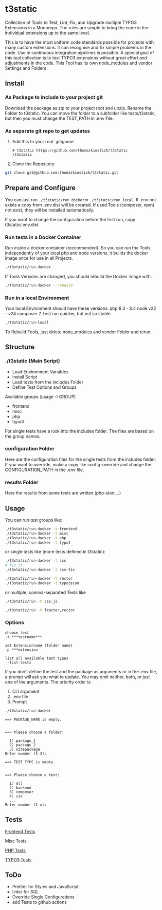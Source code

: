 # t3static

Collection of Tools to Test, Lint, Fix, and Upgrade multiple TYPO3 Extensions
in a Monorepo.
The rules are simple to bring the code in the individual extensions up to the
same level.

This is to have the most uniform code standards possible for projects with many
custom extensions. It can recognise and fix simple problems in the code. Use in
continuous integration pipelines is possible.
A special goal of this tool collection is to test TYPO3 extensions without great
effort and adjustments in the code.
This Tool has its own node_modules and vendor Settings and Folders.

## Install

### As Package to include to your project git

Download the package as zip to your project root and unzip.
Rename the Folder to t3static. You can move the folder to a subfolder like
tests/t3static, but then you must change the TEST_PATH in .env File.

### As separate git repo to get updates

1. Add this to your root .gitignore

    ```gitignore
    # t3static https://github.com/thomaskieslich/t3static
    /t3static
    ```

2. Clone the Repository

```bash
git clone git@github.com:thomaskieslich/t3static.git
```

## Prepare and Configure

You can just run `./t3static/run docker`or `./t3static/run local`.
If .env not exists a copy from .env.dist will be created. If used Tools
(composer, npm) not exist, they will be installed automatically.

If you want to change the configuration before the first run,
copy t3static/.env.dist

### Run tests in a Docker Container

Run inside a docker container (recommended).
So you can run the Tools independently of your local php and node versions.
It builds the docker image once for use in all Projects.

```bash
./t3static/run-docker
```

If Tools Versions are changed, you should rebuild the Docker Image with:

```bash
./t3static/run-docker --rebuild
```

### Run in a local Environment

Your local Environment should have these versions:
php 8.3 - 8.4
node v22 - v24
composer 2
Test run quicker, but not so stable.

```bash
./t3static/run-local
```

To Rebuild Tools, just delete node_modules and vendor Folder and rerun.

## Structure

### ./t3static (Main Script)

- Load Environment Variables
- Install Script
- Load tests from the includes Folder
- Define Test Options and Groups

Available groups (usage -t GROUP)

- frontend
- misc
- php
- typo3

For single tests have a look into the includes folder.
The files are based on the group names.

### configuration Folder

Here are the configuration files for the single tests from the includes folder.
If you want to override, make a copy like config-override and change the
CONFIGURATION_PATH in the .env file.

### results Folder

Here the results from some tests are written (php-stan,…)

## Usage

You can run test groups like:

```bash
./t3static/run-docker -t frontend
./t3static/run-docker -t misc
./t3static/run-docker -t php
./t3static/run-docker -t typo3
```

or single tests like (more tests defined in t3static):

```bash
./t3static/run-docker -t css
# fix it
./t3static/run-docker -t css-fix

./t3static/run-docker -t rector
./t3static/run-docker -t typo3scan
```

or multiple, comma-separated Tests like

```bash
./t3static/run -t css,js

./t3static/run -t fractor,rector
```

### Options

```text
choose test
-t ***testname***

set Extensionname (folder name)
-p ***extension

list all available test types
--list-tests
```

If you don’t define the test and the package as arguments or in the .env file,
a prompt will ask you what to update. You may omit neither, both, or just one of
the arguments. The priority order is:

1. CLI argument
2. .env file
3. Prompt

```bash
./t3static/run-docker
```

```text
==> PACKAGE_NAME is empty.


==> Please choose a folder:

  1) package_1
  2) package_2
  3) sitepackage
Enter number (1-3):

==> TEST_TYPE is empty.


==> Please choose a test:

  1) all
  2) backend
  3) composer
  4) css
  ...
Enter number (1-x):
```

## Tests

[Frontend Tests](documentation/tests-frontend.md)

[Misc Tests](documentation/tests-misc.md)

[PHP Tests](documentation/tests-php.md)

[TYPO3 Tests](documentation/tests-typo3.md)

## ToDo

- Prettier for Styles and JavaScript
- linter for SQL
- Override Single Configurations
- add Tests to github actions
